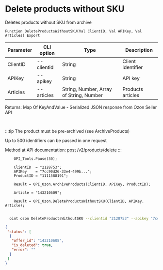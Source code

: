 ﻿---
sidebar_position: 14
---

# Delete products without SKU
 Deletes products without SKU from archive



`Function DeleteProductsWithoutSKU(Val ClientID, Val APIKey, Val Articles) Export`

  | Parameter | CLI option | Type | Description |
  |-|-|-|-|
  | ClientID | --clientid | String | Client identifier |
  | APIKey | --apikey | String | API key |
  | Articles | --articles | String, Number, Array of String, Number | Products articles |

  
  Returns:  Map Of KeyAndValue - Serialized JSON response from Ozon Seller API

<br/>

:::tip
The product must be pre-archived (see ArchiveProducts)

 Up to 500 identifiers can be passed in one request

 Method at API documentation: [post /v2/products/delete](https://docs.ozon.ru/api/seller/#operation/ProductAPI_DeleteProducts)
:::
<br/>


```bsl title="Code example"
    OPI_Tools.Pause(30);

    ClientID  = "2128753";
    APIKey    = "7cc90d26-33e4-499b...";
    ProductID = "1111588191";

    Result = OPI_Ozon.ArchiveProducts(ClientID, APIKey, ProductID);

    Article = "143210609";

    Result = OPI_Ozon.DeleteProductsWithoutSKU(ClientID, APIKey, Article);
```



```sh title="CLI command example"
    
  oint ozon DeleteProductsWithoutSKU --clientid "2128753" --apikey "7cc90d26-33e4-499b..." --articles %articles%

```

```json title="Result"
{
 "status": [
  {
   "offer_id": "143210608",
   "is_deleted": true,
   "error": ""
  }
 ]
}
```
